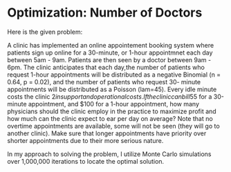 # Optimization: Number of Doctors

Here is the given problem: 

A clinic has implemented an online appointement booking system where patients sign up online for a 30-minute, or 1-hour appointmnet each day between 5am - 9am. Patients are then seen by a doctor between 9am - 6pm. The clinic anticipates that each day,the number of patients who request 1-hour appointments will be distributed as a negative Binomial (n = 0.64, p = 0.02), and the number of patients who request 30- minute appointments will be distributed as a Poisson (lam=45). Every idle minute costs the clinic $2 in support and operational costs. If the clinic can bill$55 for a 30-minute appointment, and $100 for a 1-hour appointment, how many physicians should the clinic employ in the practice to maximize profit and how much can the clinic expect to ear per day on average? Note that no overtime appointments are available, some will not be seen (they will go to another clinic). Make sure that longer appointments have priority over shorter appointments due to their more serious nature. 

In my approach to solving the problem, I utilize Monte Carlo simulations over 1,000,000 iterations to locate the optimal solution. 
